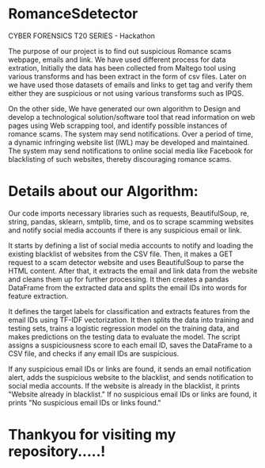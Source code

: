 # RomanceSdetector
CYBER FORENSICS T20 SERIES - Hackathon

The purpose of our project is to find out suspicious Romance scams webpage, emails and link. We have used different process for data extration, Initially the data has been collected from Maltego tool using various transforms and has been extract in the form of csv files. Later on we have used those datasets of emails and links to get tag and verify them either they are suspicious or not using various transforms such as IPQS. 

On the other side, We have generated our own algorithm to Design and develop a technological solution/software tool that read information on web pages using Web scrapping tool, and identify possible instances of romance scams. The system may send notifications. Over a period of time, a dynamic infringing website list (IWL) may be developed and maintained. The system may send notifications to online social media like Facebook for blacklisting of such websites, thereby discouraging romance scams.

# Details about our Algorithm:

Our code imports necessary libraries such as requests, BeautifulSoup, re, string, pandas, sklearn, smtplib, time, and os to scrape scamming websites and notify social media accounts if there is any suspicious email or link.

It starts by defining a list of social media accounts to notify and loading the existing blacklist of websites from the CSV file. Then, it makes a GET request to a scam detector website and uses BeautifulSoup to parse the HTML content. After that, it extracts the email and link data from the website and cleans them up for further processing. It then creates a pandas DataFrame from the extracted data and splits the email IDs into words for feature extraction.

It defines the target labels for classification and extracts features from the email IDs using TF-IDF vectorization. It then splits the data into training and testing sets, trains a logistic regression model on the training data, and makes predictions on the testing data to evaluate the model. The script assigns a suspiciousness score to each email ID, saves the DataFrame to a CSV file, and checks if any email IDs are suspicious.

If any suspicious email IDs or links are found, it sends an email notification alert, adds the suspicious website to the blacklist, and sends notification to social media accounts. If the website is already in the blacklist, it prints "Website already in blacklist." If no suspicious email IDs or links are found, it prints "No suspicious email IDs or links found."

# Thankyou for visiting my repository.....!

